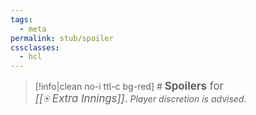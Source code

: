 ```yaml
---
tags:
  - meta
permalink: stub/spoiler
cssclasses:
  - hcl
---
```

 >[!info|clean no-i ttl-c bg-red] # <big>**Spoilers** for <br>*[[⍟ Extra Innings]]*.</big> *Player discretion is advised.*